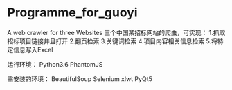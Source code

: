 # Programme_for_guoyi
A  web crawler for three Websites 
三个中国某招标网站的爬虫，可实现：
1.抓取招标项目链接并且打开
2.翻页检索
3.关键词检索
4.项目内容相关信息检索
5.将特定信息写入Excel

运行环境：
Python3.6
PhantomJS

需安装的环境：
BeautifulSoup
Selenium
xlwt
PyQt5
